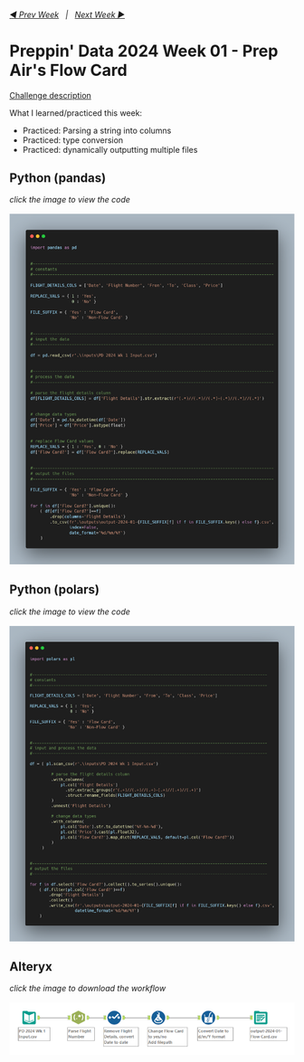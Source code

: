 <h6><a href="..\preppin-data-2023-52\README.md">◀  Prev Week</a>&nbsp;&nbsp;&nbsp;|&nbsp;&nbsp;&nbsp;<a href="..\preppin-data-2024-02\README.md">Next Week  ▶</a></h6>

# Preppin' Data 2024 Week 01 - Prep Air's Flow Card

[Challenge description](https://preppindata.blogspot.com/2024/01/2024-week-1-prep-airs-flow-card.html
)

What I learned/practiced this week:
* Practiced: Parsing a string into columns
* Practiced: type conversion
* Practiced: dynamically outputting multiple files

## Python (pandas)
<i>click the image to view the code</i><br>
<br>
<a href="preppin-data-2024-01.py">
<img src="img-python-code-2024-01.png?raw=true" alt="Python code (pandas)">
</a>

## Python (polars)
<i>click the image to view the code</i><br>
<br>
<a href="preppin-data-2024-01-polars.py">
<img src="img-python-code-2024-01-polars.png?raw=true" alt="Python code (polars)">
</a>

## Alteryx
<i>click the image to download the workflow</i><br>
<br>
<a href="preppin-data-2024-01.yxzp">
<img src="img-alteryx-2024-01.png?raw=true" alt="Alteryx workflow">
</a>